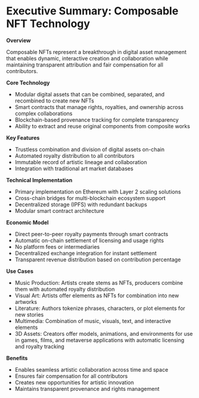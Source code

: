# Executive Summary: Composable NFT Technology

**Overview**

Composable NFTs represent a breakthrough in digital asset management that enables dynamic, interactive creation and collaboration while maintaining transparent attribution and fair compensation for all contributors.

**Core Technology**

- Modular digital assets that can be combined, separated, and recombined to create new NFTs
- Smart contracts that manage rights, royalties, and ownership across complex collaborations
- Blockchain-based provenance tracking for complete transparency
- Ability to extract and reuse original components from composite works

**Key Features**

- Trustless combination and division of digital assets on-chain
- Automated royalty distribution to all contributors
- Immutable record of artistic lineage and collaboration
- Integration with traditional art market databases

**Technical Implementation**

- Primary implementation on Ethereum with Layer 2 scaling solutions
- Cross-chain bridges for multi-blockchain ecosystem support
- Decentralized storage (IPFS) with redundant backups
- Modular smart contract architecture

**Economic Model**

- Direct peer-to-peer royalty payments through smart contracts
- Automatic on-chain settlement of licensing and usage rights
- No platform fees or intermediaries
- Decentralized exchange integration for instant settlement
- Transparent revenue distribution based on contribution percentage

**Use Cases**

<aside>

- Music Production: Artists create stems as NFTs, producers combine them with automated royalty distribution
- Visual Art: Artists offer elements as NFTs for combination into new artworks
- Literature: Authors tokenize phrases, characters, or plot elements for new stories
- Multimedia: Combination of music, visuals, text, and interactive elements
- 3D Assets: Creators offer models, animations, and environments for use in games, films, and metaverse applications with automatic licensing and royalty tracking
</aside>

**Benefits**

- Enables seamless artistic collaboration across time and space
- Ensures fair compensation for all contributors
- Creates new opportunities for artistic innovation
- Maintains transparent provenance and rights management